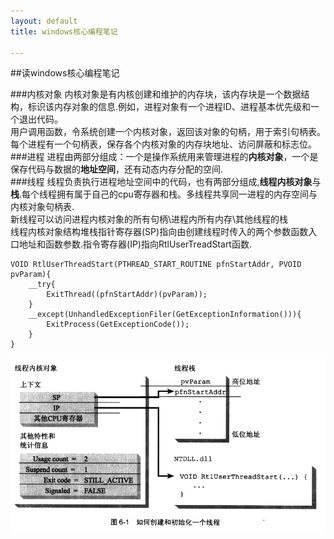 ```yaml
---
layout: default
title: windows核心编程笔记

---
```


##读windows核心编程笔记

###内核对象
内核对象是有内核创建和维护的内存块，该内存块是一个数据结构，标识该内存对象的信息.例如，进程对象有一个进程ID、进程基本优先级和一个退出代码。  
用户调用函数，令系统创建一个内核对象，返回该对象的句柄，用于索引句柄表。  
每个进程有一个句柄表，保存各个内核对象的内存块地址、访问屏蔽和标志位。  
###进程
进程由两部分组成：一个是操作系统用来管理进程的**内核对象**，一个是保存代码与数据的**地址空间**，还有动态内存分配的空间.    
###线程
线程负责执行进程地址空间中的代码，也有两部分组成,**线程内核对象**与**栈**.每个线程拥有属于自己的cpu寄存器和栈。多线程共享同一进程的内存空间与内核对象句柄表.    
新线程可以访问进程内核对象的所有句柄\进程内所有内存\其他线程的栈  
线程内核对象结构堆栈指针寄存器(SP)指向由创建线程时传入的两个参数函数入口地址和函数参数.指令寄存器(IP)指向RtlUserTreadStart函数.   

	VOID RtlUserThreadStart(PTHREAD_START_ROUTINE pfnStartAddr, PVOID pvParam){	
		__try{
			ExitThread((pfnStartAddr)(pvParam));
		}
		__except(UnhandledExceptionFiler(GetExceptionInformation())){
			ExitProcess(GetExceptionCode());
		}
	}  


![](https://github.com/garydai/garydai.github.com/raw/master/_posts/pic/windows_thread.PNG)
    